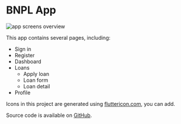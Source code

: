 # BNPL App

![app screens overview](/img/docs/examples/BNPL-app.png)

This app contains several pages, including:

- Sign in
- Register
- Dashboard
- Loans
  - Apply loan
  - Loan form
  - Loan detail
- Profile

Icons in this project are generated using [fluttericon.com](https://www.fluttericon.com/), you can add.

Source code is available on [GitHub](https://github.com/SCB-TechX/saber_flutter_ui/tree/master/examples/bnpl_app_demo).

